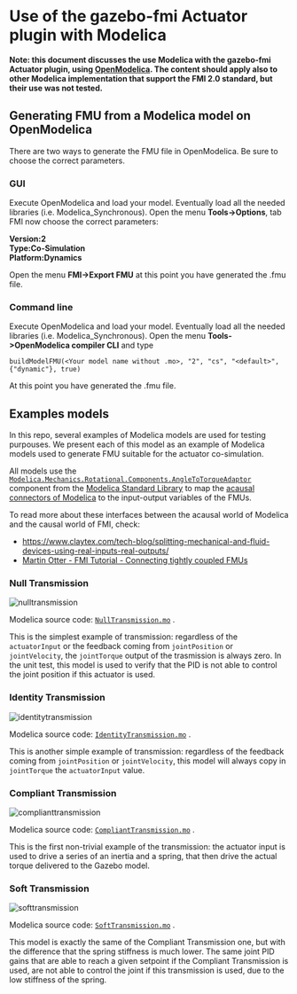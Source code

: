 # Use of the gazebo-fmi Actuator plugin with Modelica

**Note: this document discusses the use Modelica with the gazebo-fmi Actuator plugin, using [OpenModelica](https://openmodelica.org/). The content should apply also to other Modelica implementation that support the FMI 2.0 standard, but their use was not tested.**

## Generating FMU from a Modelica model on OpenModelica
There are two ways to generate the FMU file in OpenModelica. Be sure to choose the correct parameters.

### GUI
Execute OpenModelica and load your model. Eventually load all the needed libraries (i.e. Modelica_Synchronous).
Open the menu **Tools->Options**, tab FMI now choose the correct parameters:

**Version:2  
Type:Co-Simulation  
Platform:Dynamics**

Open the menu **FMI->Export FMU** at this point you have generated the .fmu file.

### Command line
Execute OpenModelica and load your model. Eventually load all the needed libraries (i.e. Modelica_Synchronous).
Open the menu **Tools->OpenModelica compiler CLI**
 and type

```
buildModelFMU(<Your model name without .mo>, "2", "cs", "<default>", {"dynamic"}, true)
```

At this point you have generated the .fmu file.

## Examples models 
In this repo, several examples of Modelica models are used for testing purpouses. We present each of this model as an example of Modelica models used to generate FMU suitable for the actuator co-simulation.

All models use the [`Modelica.Mechanics.Rotational.Components.AngleToTorqueAdaptor`](https://doc.modelica.org/help/Modelica_Mechanics_Rotational_Components.html#Modelica.Mechanics.Rotational.Components.AngleToTorqueAdaptor) component from
the [Modelica Standard Library](https://github.com/modelica/ModelicaStandardLibrary) to map the [acausal connectors of Modelica](http://book.xogeny.com/components/connectors/)
to the input-output variables of the FMUs.

To read more about these interfaces between the acausal world of Modelica and the causal world of FMI, check:
* https://www.claytex.com/tech-blog/splitting-mechanical-and-fluid-devices-using-real-inputs-real-outputs/
* [Martin Otter - FMI Tutorial - Connecting tightly coupled FMUs](https://github.com/robotology-playground/gazebo-fmi/files/2195839/11_TigtlyConnectedFMUs.pdf)


### Null Transmission
![nulltransmission](https://user-images.githubusercontent.com/1857049/42735230-afa799ba-8850-11e8-875e-7e9952be0b3e.png)

Modelica source code: [`NullTransmission.mo`](../test/NullTransmission.mo) .

This is the simplest example of transmission: regardless of the `actuatorInput` or the feedback coming from `jointPosition`
or `jointVelocity`, the `jointTorque` output of the trasmission is always zero. In the unit test, this model
is used to verify that the PID is not able to control the joint position if this actuator is used.




### Identity Transmission
![identitytransmission](https://user-images.githubusercontent.com/1857049/42735229-af8172e4-8850-11e8-9d40-5674802087e7.png)

Modelica source code: [`IdentityTransmission.mo`](../test/IdentityTransmission.mo) .


This is another simple example of transmission: regardless of the feedback coming from `jointPosition`
or `jointVelocity`, this model will always copy in `jointTorque` the `actuatorInput` value.

### Compliant Transmission
![complianttransmission](https://user-images.githubusercontent.com/1857049/42735228-af5bf096-8850-11e8-9093-3e2ee4a49b80.png)

Modelica source code: [`CompliantTransmission.mo`](../test/CompliantTransmission.mo) .

This is the first non-trivial example of the transmission: the actuator input is used to drive a series of an inertia and a spring,
that then drive the actual torque delivered to the Gazebo model.

### Soft Transmission
![softtransmission](https://user-images.githubusercontent.com/1857049/42735226-ae968b94-8850-11e8-96e3-ec2ac2cb665d.png)

Modelica source code: [`SoftTransmission.mo`](../test/SoftTransmission.mo) .

This model is exactly the same of the Compliant Transmission one, but with the difference that the spring stiffness is much lower.
The same joint PID gains that are able to reach a given setpoint if the Compliant Transmission is used, are not able to control
the joint if this transmission is used, due to the low stiffness of the spring.

